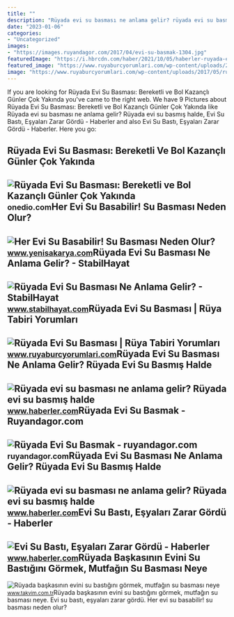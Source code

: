 ```yaml
---
title: ""
description: "Rüyada evi su basması ne anlama gelir? rüyada evi su basmış halde"
date: "2023-01-06"
categories:
- "Uncategorized"
images:
- "https://images.ruyandagor.com/2017/04/evi-su-basmak-1304.jpg"
featuredImage: "https://i.hbrcdn.com/haber/2021/10/05/haberler-ruyada-evi-su-basmasi-ne-anlama-gelir-ruyada-evi-14440169_3611_amp.jpg"
featured_image: "https://www.ruyaburcyorumlari.com/wp-content/uploads/2017/05/ruyada-evi-su-basmasi.jpg"
image: "https://www.ruyaburcyorumlari.com/wp-content/uploads/2017/05/ruyada-evi-su-basmasi.jpg"
---
```


If you are looking for Rüyada Evi Su Basması: Bereketli ve Bol Kazançlı Günler Çok Yakında you've came to the right web. We have 9 Pictures about Rüyada Evi Su Basması: Bereketli ve Bol Kazançlı Günler Çok Yakında like Rüyada evi su basması ne anlama gelir? Rüyada evi su basmış halde, Evi Su Bastı, Eşyaları Zarar Gördü - Haberler and also Evi Su Bastı, Eşyaları Zarar Gördü - Haberler. Here you go:

Rüyada Evi Su Basması: Bereketli Ve Bol Kazançlı Günler Çok Yakında
-------------------------------------------------------------------

 ![Rüyada Evi Su Basması: Bereketli ve Bol Kazançlı Günler Çok Yakında](https://img-s1.onedio.com/id-636df23cd82e1136358f691b/rev-0/raw/s-b6eb0430bebb6d956dbdec68f7264b6a380d50f8.jpg) <small>onedio.com</small>Her Evi Su Basabilir! Su Basması Neden Olur?
--------------------------------------------

 ![Her Evi Su Basabilir! Su Basması Neden Olur?](https://www.yenisakarya.com/images/haberler/2021/05/her_evi_su_basabilir_su_basmasi_neden_olur_h73017_fac39.jpg) <small>www.yenisakarya.com</small>Rüyada Evi Su Basması Ne Anlama Gelir? - StabilHayat
----------------------------------------------------

 ![Rüyada Evi Su Basması Ne Anlama Gelir? - StabilHayat](https://www.stabilhayat.com/wp-content/uploads/2020/11/ruyada-evi-su-basmasi.png) <small>www.stabilhayat.com</small>Rüyada Evi Su Basması | Rüya Tabiri Yorumları
---------------------------------------------

 ![Rüyada Evi Su Basması | Rüya Tabiri Yorumları](https://www.ruyaburcyorumlari.com/wp-content/uploads/2017/05/ruyada-evi-su-basmasi.jpg) <small>www.ruyaburcyorumlari.com</small>Rüyada Evi Su Basması Ne Anlama Gelir? Rüyada Evi Su Basmış Halde
-----------------------------------------------------------------

 ![Rüyada evi su basması ne anlama gelir? Rüyada evi su basmış halde](https://i.hbrcdn.com/haber/2021/10/05/haberler-ruyada-evi-su-basmasi-ne-anlama-gelir-ruyada-evi-14440169_3611_amp.jpg) <small>www.haberler.com</small>Rüyada Evi Su Basmak - Ruyandagor.com
-------------------------------------

 ![Rüyada Evi Su Basmak - ruyandagor.com](https://images.ruyandagor.com/2017/04/evi-su-basmak-1304.jpg) <small>ruyandagor.com</small>Rüyada Evi Su Basması Ne Anlama Gelir? Rüyada Evi Su Basmış Halde
-----------------------------------------------------------------

 ![Rüyada evi su basması ne anlama gelir? Rüyada evi su basmış halde](https://i.hbrcdn.com/haber/2021/10/05/haberler-ruyada-evi-su-basmasi-ne-anlama-gelir-ruyada-evi-14440169_6486_m.jpg) <small>www.haberler.com</small>Evi Su Bastı, Eşyaları Zarar Gördü - Haberler
---------------------------------------------

 ![Evi Su Bastı, Eşyaları Zarar Gördü - Haberler](https://foto.haberler.com/haber/2018/12/01/evi-su-basti-esyalari-zarar-gordu-11493179_amp.jpg) <small>www.haberler.com</small>Rüyada Başkasının Evini Su Bastığını Görmek, Mutfağın Su Basması Neye
---------------------------------------------------------------------

 ![Rüyada başkasının evini su bastığını görmek, mutfağın su basması neye](https://iatkv.tmgrup.com.tr/c5058d/0/0/0/0/0/0?u=https:%2f%2fitkv.tmgrup.com.tr%2falbum%2f2021%2f12%2f06%2f1638798704014.jpg&mw=1100&l=1) <small>www.takvim.com.tr</small>Rüyada başkasının evini su bastığını görmek, mutfağın su basması neye. Evi su bastı, eşyaları zarar gördü. Her evi su basabilir! su basması neden olur?
